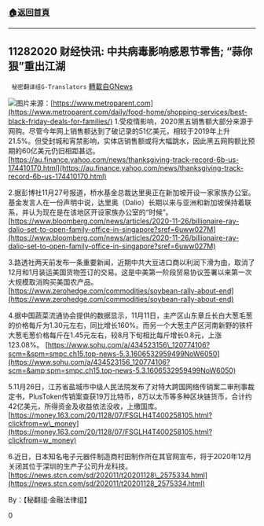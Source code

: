 ###  [:house:返回首頁](https://github.com/ourhimalayas/txt)
---

## 11282020 财经快讯: 中共病毒影响感恩节零售; “蒜你狠”重出江湖
` 秘密翻译组G-Translators` [轉載自GNews](https://gnews.org/zh-hans/598524/)

![](https://gnews-media-offload.s3.amazonaws.com/wp-content/uploads/2020/11/28010927/Picture18-3.png)图片来源：[https://www.metroparent.com](https://www.metroparent.com/daily/food-home/shopping-services/best-black-friday-deals-for-families/)
1.受疫情影响，2020黑五销售额大部分来源于网购。尽管今年网上销售额达到了破记录的51亿美元，相较于2019年上升21.5%。但受封城和宵禁影响，实体店销售额或将大幅跳水，因此黑五网购额比预期的60亿美元仍旧相距甚远。
[https://au.finance.yahoo.com/news/thanksgiving-track-record-6b-us-174410170.html](https://au.finance.yahoo.com/news/thanksgiving-track-record-6b-us-174410170.html)

2.据彭博社11月27号报道，桥水基金总裁达里奥正在新加坡开设一家家族办公室。基金发言人在一份声明中说，达里奥（Dalio）长期以来与亚洲和新加坡保持着联系，并认为现在是在该地区开设家族办公室的“时候”。
[https://www.bloomberg.com/news/articles/2020-11-26/billionaire-ray-dalio-set-to-open-family-office-in-singapore?sref=6uww027M](https://www.bloomberg.com/news/articles/2020-11-26/billionaire-ray-dalio-set-to-open-family-office-in-singapore?sref=6uww027M)

3.路透社两天前发布一条重要新闻，近期中共大豆进口商以利润下滑为由，取消了12月和1月装运美国货物签订的交易。这是中美第一阶段贸易协议签署以来第一次大规模取消购买美国农产品。
[https://www.zerohedge.com/commodities/soybean-rally-about-end](https://www.zerohedge.com/commodities/soybean-rally-about-end)

4.据中国蔬菜流通协会提供的数据显示，11月11日，主产区山东章丘长白大葱毛葱的价格每斤为1.30元左右，同比增长160%。而另一个大葱主产区河南新野的铁杆大葱毛葱价格每斤在1.45元左右，较8月下旬相比每斤增长0.8元，上涨123.08%。
[https://www.sohu.com/a/434523156\_120774106?scm=&spm=smpc.ch15.top-news-5.3.1606532959499NoW6050](https://www.sohu.com/a/434523156_120774106?scm=&amp;spm=smpc.ch15.top-news-5.3.1606532959499NoW6050)

5.11月26日，江苏省盐城市中级人民法院发布了对特大跨国网络传销案二审刑事裁定书，PlusToken传销案查获19万比特币，8万以太币等多种区块链货币，合计约42亿美元，所得资金及收益依法没收，上缴国库。
[https://money.163.com/20/1128/07/FSGLH4T400258105.html?clickfrom=w\_money](https://money.163.com/20/1128/07/FSGLH4T400258105.html?clickfrom=w_money)

6.近日，日本知名电子元器件制造商村田制作所在其官网宣布，将于2020年12月关闭其位于深圳的生产子公司升龙科技。
[https://news.stcn.com/sd/202011/t20201128\_2575334.html](https://news.stcn.com/sd/202011/t20201128_2575334.html)

By：【秘翻组·金融法律组】

0
